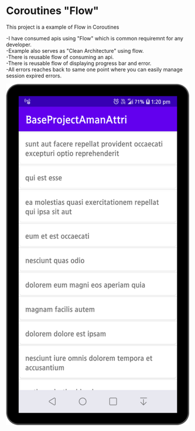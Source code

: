 # Coroutines "Flow"

This project is a example of Flow in Coroutines<br>

-I have consumed apis using "Flow" which is common requiremnt for any developer. <br>
-Example also serves as "Clean Architecture" using flow. <br>
-There is reusable flow of consuming an api. <br>
-There is reusable flow of displaying progress bar and error. <br>
-All errors reaches back to same one point where you can easily manage session expired errors. <br>

<img src="https://github.com/amanattri09/Android-Architecture-Project/blob/master/media/media_2.png" width="500" style="max-width:200%;"> <br>

 
